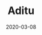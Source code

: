 ---
title: Aditu
description: Aditu is a stylish and modern dark theme with a clean and unique design.
image: '/assets/img/projects/aditu-preview.jpg'
price: 29
home: https://jekyllthemes.io/theme/aditu-blog-jekyll-theme
demo: https://aditu.netlify.com/
date: 2020-03-08
---